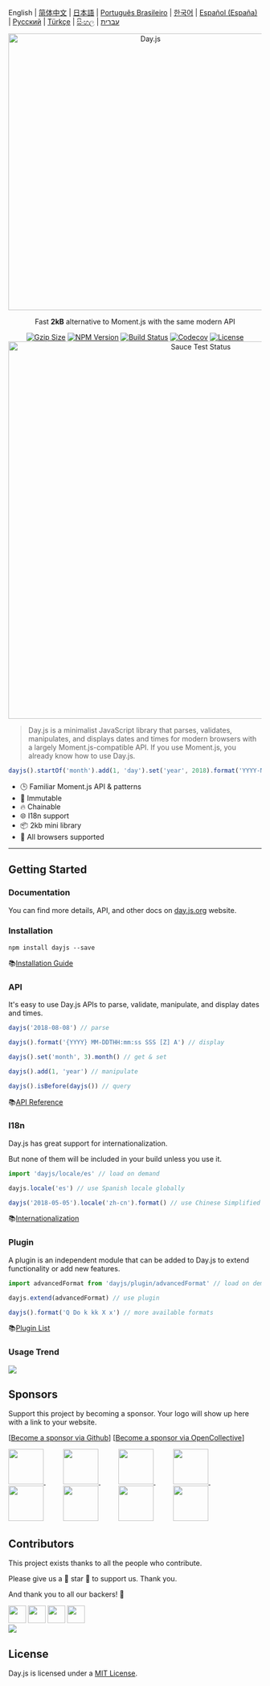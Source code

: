 English | [简体中文](./docs/zh-cn/README.zh-CN.md) | [日本語](./docs/ja/README-ja.md) | [Português Brasileiro](./docs/pt-br/README-pt-br.md) | [한국어](./docs/ko/README-ko.md) | [Español (España)](./docs/es-es/README-es-es.md) | [Русский](./docs/ru/README-ru.md) | [Türkçe](./docs/tr/README-tr.md) | [සිංහල](./docs/si/README-si.md) | [עברית](./docs/he/README-he.md)

<p align="center"><a href="https://day.js.org/" target="_blank" rel="noopener noreferrer"><img width="550"
                                                                             src="https://user-images.githubusercontent.com/17680888/39081119-3057bbe2-456e-11e8-862c-646133ad4b43.png"
                                                                             alt="Day.js" /></a></p>
<p align="center">Fast <b>2kB</b> alternative to Moment.js with the same modern API</p>
<p align="center">
    <a href="https://unpkg.com/dayjs/dayjs.min.js"><img
            src="https://img.badgesize.io/https://unpkg.com/dayjs/dayjs.min.js?compression=gzip&style=flat-square"
            alt="Gzip Size"></a>
    <a href="https://www.npmjs.com/package/dayjs"><img src="https://img.shields.io/npm/v/dayjs.svg?style=flat-square&colorB=51C838"
                                                       alt="NPM Version"></a>
    <a href="https://github.com/iamkun/dayjs/actions/workflows/check.yml"><img
            src="https://img.shields.io/github/actions/workflow/status/iamkun/dayjs/check.yml?style=flat-square" alt="Build Status"></a>
    <a href="https://codecov.io/gh/iamkun/dayjs"><img
            src="https://img.shields.io/codecov/c/github/iamkun/dayjs/master.svg?style=flat-square" alt="Codecov"></a>
    <a href="https://github.com/iamkun/dayjs/blob/master/LICENSE"><img
            src="https://img.shields.io/badge/license-MIT-brightgreen.svg?style=flat-square" alt="License"></a>
    <br>
    <a href="https://saucelabs.com/u/dayjs">
        <img width="750" src="https://user-images.githubusercontent.com/17680888/40040137-8e3323a6-584b-11e8-9dba-bbe577ee8a7b.png" alt="Sauce Test Status">
    </a>
</p>

> Day.js is a minimalist JavaScript library that parses, validates, manipulates, and displays dates and times for modern browsers with a largely Moment.js-compatible API. If you use Moment.js, you already know how to use Day.js.

```js
dayjs().startOf('month').add(1, 'day').set('year', 2018).format('YYYY-MM-DD HH:mm:ss');
```

* 🕒 Familiar Moment.js API & patterns
* 💪 Immutable
* 🔥 Chainable
* 🌐 I18n support
* 📦 2kb mini library
* 👫 All browsers supported

---

## Getting Started

### Documentation

You can find more details, API, and other docs on [day.js.org](https://day.js.org/) website.

### Installation

```console
npm install dayjs --save
```

📚[Installation Guide](https://day.js.org/docs/en/installation/installation)

### API

It's easy to use Day.js APIs to parse, validate, manipulate, and display dates and times.

```javascript
dayjs('2018-08-08') // parse

dayjs().format('{YYYY} MM-DDTHH:mm:ss SSS [Z] A') // display

dayjs().set('month', 3).month() // get & set

dayjs().add(1, 'year') // manipulate

dayjs().isBefore(dayjs()) // query
```

📚[API Reference](https://day.js.org/docs/en/parse/parse)

### I18n

Day.js has great support for internationalization.

But none of them will be included in your build unless you use it.

```javascript
import 'dayjs/locale/es' // load on demand

dayjs.locale('es') // use Spanish locale globally

dayjs('2018-05-05').locale('zh-cn').format() // use Chinese Simplified locale in a specific instance
```

📚[Internationalization](https://day.js.org/docs/en/i18n/i18n)

### Plugin

A plugin is an independent module that can be added to Day.js to extend functionality or add new features.

```javascript
import advancedFormat from 'dayjs/plugin/advancedFormat' // load on demand

dayjs.extend(advancedFormat) // use plugin

dayjs().format('Q Do k kk X x') // more available formats
```

📚[Plugin List](https://day.js.org/docs/en/plugin/plugin)

### Usage Trend

<a href="https://npm-compare.com/moment,dayjs/#timeRange=THREE_YEARS" target="_blank">
  <img src="https://user-images.githubusercontent.com/3455798/270162667-c7bd2ebe-675e-45c6-a2c9-dc67f3b65d6e.png">
</a>

## Sponsors

Support this project by becoming a sponsor. Your logo will show up here with a link to your website.

[[Become a sponsor via Github](https://github.com/sponsors/iamkun/)] [[Become a sponsor via OpenCollective](https://opencollective.com/dayjs#sponsor)]

<a href="https://toyokumo.co.jp" target="_blank">
  <img width="70" src="https://user-images.githubusercontent.com/17680888/197092231-2367b5eb-1e43-467e-a311-23f7cd97b086.png">
</a>
&nbsp;&nbsp;&nbsp;&nbsp;&nbsp;&nbsp;&nbsp;&nbsp;
<a href="https://github.com/alan-eu" target="_blank">
  <img width="70" src="https://avatars.githubusercontent.com/u/18175329?s=52&v=4">
</a>
&nbsp;&nbsp;&nbsp;&nbsp;&nbsp;&nbsp;&nbsp;&nbsp;
<a href="https://opencollective.com/sight-and-sound-ministries" target="_blank">
  <img width="70" src="https://user-images.githubusercontent.com/17680888/232316426-cb99b4cf-0ccb-4e73-a6ce-e16dba6aadf4.png">
</a>
&nbsp;&nbsp;&nbsp;&nbsp;&nbsp;&nbsp;&nbsp;&nbsp;
<a href="https://www.exoflare.com/open-source/?utm_source=dayjs&utm_campaign=open_source" target="_blank">
  <img width="70" src="https://user-images.githubusercontent.com/17680888/162761622-1407a849-0c41-4591-8aa9-f98114ec2092.png">
</a>
&nbsp;&nbsp;&nbsp;&nbsp;&nbsp;&nbsp;&nbsp;&nbsp;
<a href="https://rxdb.info/?utm_source=day.js.org&utm_medium=banner&utm_campaign=day.js.org-sponsored" target="_blank"><img width="70" src="https://user-images.githubusercontent.com/17680888/200301812-9c9bd523-5dc4-4cab-b380-543fbcd3802c.svg"></a>
&nbsp;&nbsp;&nbsp;&nbsp;&nbsp;&nbsp;&nbsp;&nbsp;
<a href="https://github.com/vendure-ecommerce" target="_blank"><img width="70" src="https://avatars.githubusercontent.com/u/39629390?s=52&v=4"></a>
&nbsp;&nbsp;&nbsp;&nbsp;&nbsp;&nbsp;&nbsp;&nbsp;
<a href="https://opencollective.com/anonstories" target="_blank"><img width="70" src="https://images.opencollective.com/anonstories/7e826c0/avatar/256.png"></a>
&nbsp;&nbsp;&nbsp;&nbsp;&nbsp;&nbsp;&nbsp;&nbsp;
<a href="https://opencollective.com/datawrapper" target="_blank"><img width="70" src="https://images.opencollective.com/datawrapper/c13e229/logo.png"></a>

## Contributors

This project exists thanks to all the people who contribute.

Please give us a 💖 star 💖 to support us. Thank you.

And thank you to all our backers! 🙏

<a href="https://opencollective.com/dayjs/backer/0/website?requireActive=false" target="_blank"><img width="35" src="https://opencollective.com/dayjs/backer/0/avatar.svg?requireActive=false"></a>
<a href="https://opencollective.com/dayjs/backer/1/website?requireActive=false" target="_blank"><img width="35" src="https://opencollective.com/dayjs/backer/1/avatar.svg?requireActive=false"></a>
<a href="https://opencollective.com/dayjs/backer/2/website?requireActive=false" target="_blank"><img width="35" src="https://opencollective.com/dayjs/backer/2/avatar.svg?requireActive=false"></a>
<a href="https://opencollective.com/dayjs/backer/3/website?requireActive=false" target="_blank"><img width="35" src="https://opencollective.com/dayjs/backer/3/avatar.svg?requireActive=false"></a>
<br />
<a href="https://opencollective.com/dayjs#backers" target="_blank"><img src="https://opencollective.com/dayjs/contributors.svg?width=890" /></a>

## License

Day.js is licensed under a [MIT License](./LICENSE).
